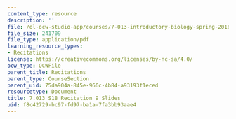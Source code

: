 ```yaml
---
content_type: resource
description: ''
file: /ol-ocw-studio-app/courses/7-013-introductory-biology-spring-2018/f8c42729bc97fd97ba1a7fa3bb93aae4_MIT7_013s18Rec9_slides.pdf
file_size: 241709
file_type: application/pdf
learning_resource_types:
- Recitations
license: https://creativecommons.org/licenses/by-nc-sa/4.0/
ocw_type: OCWFile
parent_title: Recitations
parent_type: CourseSection
parent_uid: 75da904a-845e-966c-4b84-a93193f1eced
resourcetype: Document
title: 7.013 S18 Recitation 9 Slides
uid: f8c42729-bc97-fd97-ba1a-7fa3bb93aae4
---
```

